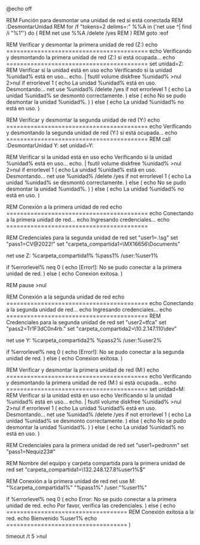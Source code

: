 @echo off

REM Función para desmontar una unidad de red si está conectada
REM :DesmontarUnidad
REM for /f "tokens=2 delims=:" %%A in ('net use ^| find /i "%1"') do (
REM    net use %%A /delete /yes
REM )
REM goto :eof

REM Verificar y desmontar la primera unidad de red (Z:)
echo =========================================
echo Verificando y desmontando la primera unidad de red (Z:) si está ocupada...
echo =========================================
set unidad=Z:
REM Verificar si la unidad está en uso
echo Verificando si la unidad %unidad% está en uso...
echo. | fsutil volume diskfree %unidad% >nul 2>nul
if errorlevel 1 (
    echo La unidad %unidad% está en uso. Desmontando...
    net use %unidad% /delete /yes
    if not errorlevel 1 (
        echo La unidad %unidad% se desmontó correctamente.
    ) else (
        echo No se pudo desmontar la unidad %unidad%.
    )
) else (
    echo La unidad %unidad% no está en uso.
)

REM Verificar y desmontar la segunda unidad de red (Y:)
echo =========================================
echo Verificando y desmontando la segunda unidad de red (Y:) si está ocupada...
echo =========================================
REM call :DesmontarUnidad Y:
set unidad=Y:

REM Verificar si la unidad está en uso
echo Verificando si la unidad %unidad% está en uso...
echo. | fsutil volume diskfree %unidad% >nul 2>nul
if errorlevel 1 (
    echo La unidad %unidad% está en uso. Desmontando...
    net use %unidad% /delete /yes
    if not errorlevel 1 (
        echo La unidad %unidad% se desmontó correctamente.
    ) else (
        echo No se pudo desmontar la unidad %unidad%.
    )
) else (
    echo La unidad %unidad% no está en uso.
)

REM Conexión a la primera unidad de red
echo =========================================
echo Conectando a la primera unidad de red...
echo Ingresando credenciales...
echo =========================================

REM Credenciales para la segunda unidad de red
set "user1=.\sg"
set "pass1=CV@2022!"
set "carpeta_compartida1=\\MX16656\Documents"

net use Z: %carpeta_compartida1% %pass1% /user:%user1%

if %errorlevel% neq 0 (
    echo [Error!]: No se pudo conectar a la primera unidad de red.
) else (
    echo Conexion exitosa.
)

REM pause >nul

REM Conexión a la segunda unidad de red
echo =========================================
echo Conectando a la segunda unidad de red...
echo Ingresando credenciales...
echo =========================================
REM Credenciales para la segunda unidad de red
set "user2=tfca"
set "pass2=Tr1F3dC0n4rb."
set "carpeta_compartida2=\\10.2.147.110\dev"

net use Y: %carpeta_compartida2% %pass2% /user:%user2%

if %errorlevel% neq 0 (
    echo [Error!]: No se pudo conectar a la segunda unidad de red.
) else (
    echo Conexion exitosa.
)

REM Verificar y desmontar la primera unidad de red (M:)
echo =========================================
echo Verificando y desmontando la primera unidad de red (M:) si está ocupada...
echo =========================================
set unidad=M:
REM Verificar si la unidad está en uso
echo Verificando si la unidad %unidad% está en uso...
echo. | fsutil volume diskfree %unidad% >nul 2>nul
if errorlevel 1 (
    echo La unidad %unidad% está en uso. Desmontando...
    net use %unidad% /delete /yes
    if not errorlevel 1 (
        echo La unidad %unidad% se desmonto correctamente.
    ) else (
        echo No se pudo desmontar la unidad %unidad%.
    )
) else (
    echo La unidad %unidad% no está en uso.
)

REM Credenciales para la primera unidad de red
set "user1=pedronm"
set "pass1=Nequiz23#"

REM Nombre del equipo y carpeta compartida para la primera unidad de red
set "carpeta_compartida1=\\132.248.127.8\%user1%$"

REM Conexión a la primera unidad de red
net use M: "%carpeta_compartida1%" "%pass1%" /user:"%user1%"

if %errorlevel% neq 0 (
    echo Error: No se pudo conectar a la primera unidad de red.
    echo Por favor, verifica las credenciales.
) else (
    echo ===================================
    REM Conexión exitosa a la red.
    echo Bienvenido %user1%
    echo ===================================
)
    
timeout /t 5 >nul


